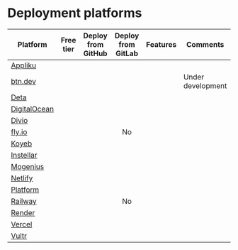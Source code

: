 # Deployment platforms

| Platform                                     | Free tier | Deploy from GitHub | Deploy from GitLab | Features | Comments          |
| -------------------------------------------- | :-------: | :----------------: | :----------------: | -------- | ----------------- |
| [Appliku](https://appliku.com)               |           |                    |                    |          |                   |
| [btn.dev](https://btn.dev)                   |           |                    |                    |          | Under development |
| [Deta](https://www.deta.sh)                  |           |                    |                    |          |                   |
| [DigitalOcean](https://www.digitalocean.com) |           |                    |                    |          |                   |
| [Divio](https://www.divio.com)               |           |                    |                    |          |                   |
| [fly.io](https://fly.io)                     |           |                    |         No         |          |                   |
| [Koyeb](https://www.koyeb.com)               |           |                    |                    |          |                   |
| [Instellar](https://instellar.app)           |           |                    |                    |          |                   |
| [Mogenius](https://mogenius.com/home)        |           |                    |                    |          |                   |
| [Netlify](https://www.netlify.com/)          |           |                    |                    |          |                   |
| [Platform](https://platform.sh)              |           |                    |                    |          |                   |
| [Railway](https://railway.app)               |           |                    |         No         |          |                   |
| [Render](https://render.com/)                |           |                    |                    |          |                   |
| [Vercel](https://vercel.com/)                |           |                    |                    |          |                   |
| [Vultr](https://www.vultr.com)               |           |                    |                    |          |                   |
